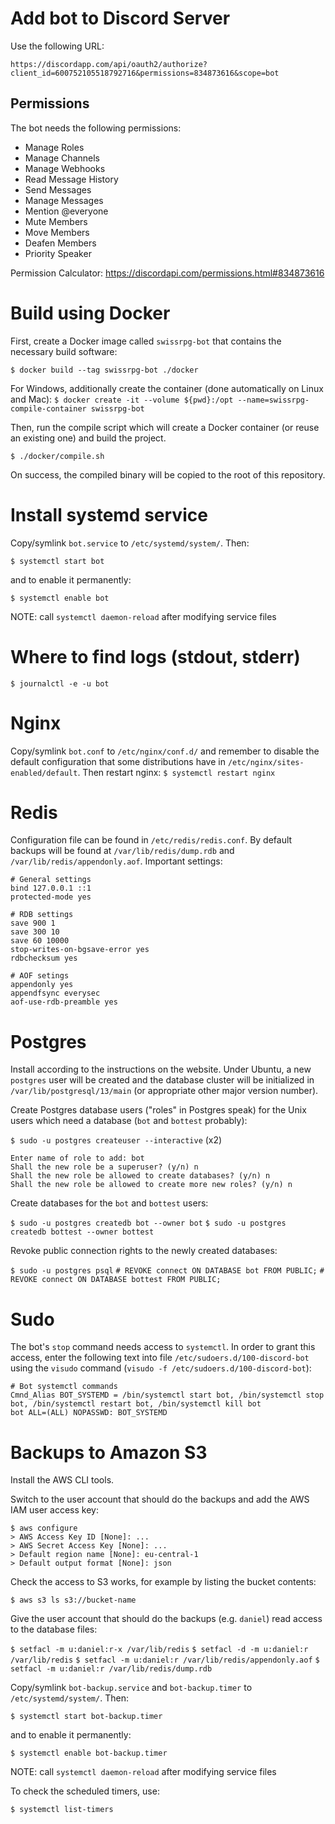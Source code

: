 # Add bot to Discord Server

Use the following URL:

`https://discordapp.com/api/oauth2/authorize?client_id=600752105518792716&permissions=834873616&scope=bot`

## Permissions

The bot needs the following permissions:
* Manage Roles
* Manage Channels
* Manage Webhooks
* Read Message History
* Send Messages
* Manage Messages
* Mention @everyone
* Mute Members
* Move Members
* Deafen Members
* Priority Speaker

Permission Calculator: https://discordapi.com/permissions.html#834873616

# Build using Docker

First, create a Docker image called `swissrpg-bot` that contains the necessary build software:

`$ docker build --tag swissrpg-bot ./docker`

For Windows, additionally create the container (done automatically on Linux and Mac):
`$ docker create -it --volume ${pwd}:/opt --name=swissrpg-compile-container swissrpg-bot`

Then, run the compile script which will create a Docker container (or reuse an existing one) and build the project.

`$ ./docker/compile.sh`

On success, the compiled binary will be copied to the root of this repository.

# Install systemd service

Copy/symlink `bot.service` to `/etc/systemd/system/`. Then:

`$ systemctl start bot`

and to enable it permanently:

`$ systemctl enable bot`

NOTE: call `systemctl daemon-reload` after modifying service files

# Where to find logs (stdout, stderr)

`$ journalctl -e -u bot`

# Nginx

Copy/symlink `bot.conf` to `/etc/nginx/conf.d/` and remember to disable the default configuration that some distributions have in `/etc/nginx/sites-enabled/default`. Then restart nginx: `$ systemctl restart nginx`

# Redis

Configuration file can be found in `/etc/redis/redis.conf`. By default backups will be found at `/var/lib/redis/dump.rdb` and `/var/lib/redis/appendonly.aof`.
Important settings:

```
# General settings
bind 127.0.0.1 ::1
protected-mode yes

# RDB settings
save 900 1
save 300 10
save 60 10000
stop-writes-on-bgsave-error yes
rdbchecksum yes

# AOF setings
appendonly yes
appendfsync everysec
aof-use-rdb-preamble yes
```

# Postgres

Install according to the instructions on the website. Under Ubuntu, a new `postgres` user will be created and the database cluster will be initialized in `/var/lib/postgresql/13/main` (or appropriate other major version number).

Create Postgres database users ("roles" in Postgres speak) for the Unix users which need a database (`bot` and `bottest` probably):

`$ sudo -u postgres createuser --interactive` (x2)
```
Enter name of role to add: bot
Shall the new role be a superuser? (y/n) n
Shall the new role be allowed to create databases? (y/n) n
Shall the new role be allowed to create more new roles? (y/n) n
```

Create databases for the `bot` and `bottest` users:

`$ sudo -u postgres createdb bot --owner bot`
`$ sudo -u postgres createdb bottest --owner bottest`

Revoke public connection rights to the newly created databases:

`$ sudo -u postgres psql`
`# REVOKE connect ON DATABASE bot FROM PUBLIC;`
`# REVOKE connect ON DATABASE bottest FROM PUBLIC;`

# Sudo

The bot's `stop` command needs access to `systemctl`. In order to grant this access,
enter the following text into file `/etc/sudoers.d/100-discord-bot` using the
`visudo` command (`visudo -f /etc/sudoers.d/100-discord-bot`):

```
# Bot systemctl commands
Cmnd_Alias BOT_SYSTEMD = /bin/systemctl start bot, /bin/systemctl stop bot, /bin/systemctl restart bot, /bin/systemctl kill bot
bot ALL=(ALL) NOPASSWD: BOT_SYSTEMD
```

# Backups to Amazon S3

Install the AWS CLI tools.

Switch to the user account that should do the backups and add the AWS IAM user access key:

```
$ aws configure
> AWS Access Key ID [None]: ...
> AWS Secret Access Key [None]: ...
> Default region name [None]: eu-central-1
> Default output format [None]: json
```

Check the access to S3 works, for example by listing the bucket contents:

`$ aws s3 ls s3://bucket-name`

Give the user account that should do the backups (e.g. `daniel`) read access to the database files:

`$ setfacl -m u:daniel:r-x /var/lib/redis`
`$ setfacl -d -m u:daniel:r /var/lib/redis`
`$ setfacl -m u:daniel:r /var/lib/redis/appendonly.aof`
`$ setfacl -m u:daniel:r /var/lib/redis/dump.rdb`

Copy/symlink `bot-backup.service` and `bot-backup.timer` to `/etc/systemd/system/`. Then:

`$ systemctl start bot-backup.timer`

and to enable it permanently:

`$ systemctl enable bot-backup.timer`

NOTE: call `systemctl daemon-reload` after modifying service files

To check the scheduled timers, use:

`$ systemctl list-timers`